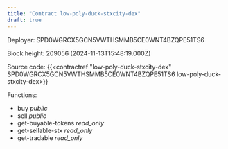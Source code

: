 ```yaml
---
title: "Contract low-poly-duck-stxcity-dex"
draft: true
---
```

Deployer: SPD0WGRCX5GCN5VWTHSMMB5CE0WNT4BZQPE51TS6


 



Block height: 209056 (2024-11-13T15:48:19.000Z)

Source code: {{<contractref "low-poly-duck-stxcity-dex" SPD0WGRCX5GCN5VWTHSMMB5CE0WNT4BZQPE51TS6 low-poly-duck-stxcity-dex>}}

Functions:

* buy _public_
* sell _public_
* get-buyable-tokens _read_only_
* get-sellable-stx _read_only_
* get-tradable _read_only_
